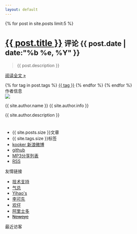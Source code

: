```yaml
---
layout: default
---	
```

<div class="s_left sa_articleinfo">
{% for post in site.posts limit:5 %}
	<h1><a href="{{ post.url }}">{{ post.title }}</a>&#160;<small><span class="ds-thread-count" data-thread-key="{{ post.id }}"></span>评论&#160;{{ post.date | date:"%b %e, %Y" }}</small></h1>
		<blockquote>{{ post.description }}</blockquote>
		<p><a href="{{ post.url }}">阅读全文 &raquo; </a></p>
		{% for tag in post.tags %}
		<span class="sa_articletag"><a  href="/tag/#{{ tag }}">{{ tag }}</a></span>
		{% endfor %}
		<span class="clearfix"></span>
	{% endfor %}
</div>
<div class="sa_right clearfix">

<div class="s_i_r_title"><span>作者信息</span></div>
<div class="sa_articleinfo">
<div class="clearfix">
<div class="sa_avatar"><img src="{{ site.production_url }}/images/author.jpg"></div>
<div class="sa_text">
<p><span>{{ site.author.name }} {{ site.author.info }}</span></p>
<p>{{ site.author.description }}</p>
<p style="min-height:10px;"></p>
</div>
<ul class="clearfix sa_authorinfo">
<li><span class="s">{{ site.posts.size }}</span>文章</li>
<li><span class="s">{{ site.tags.size }}</span>标签</li>
<aside id="socials">
<li id="weibo"><a class="ir" href="http://weibo.com/mjjinc" title="新浪微博" rel="external">kooker 新浪微博</a></li>
<li id="github"><a class="ir" href="https://github.com/kooker" title="github" rel="external">github</a></li>
<li id="mp3"><a class="ir" href="http://hibcs.kooker.jp/mp3" title="MP3分享列表" rel="external">MP3分享列表</a></li>
<li id="rss"><a class="ir" href="{{ site.production_url }}/atom.xml" title="RSS" rel="external">RSS</a></li>
<!-- <li id="diandian"><a class="ir" href="http://hi.kooker.jp/" title="Hi kooker" rel="external">Hi kooker</a></li> -->
</aside>
</ul>
</div>
</div>
                    
<div class="sa_hotarticles">
<div class="sa_right_title_b">友情链接</div>
<ul>
<li><a href="http://www.kooker.jp" title="">技术支持</a></li>
<li><a href="http://www.zhishou.org/" title="灰常灰常有钱途的MJJer" target="_blank">气总</a></li>
<li><a href="http://blog.yihao.me/" title="大脚小P" target="_blank">Yihao's</a></li>
<li><a href="http://www.sexdiy.org/" title="MJJ疯人院李院长梅子雨MM" target="_blank">李可先</a></li>
<li><a href="http://www.83sun.com/" title="疯子拿把枪的总部" target="_blank">欢仔</a></li>
<li><a href="http://alistorm.com/" title="阿里士多支那博客" target="_blank">阿里士多</a></li>
<li><del datetime="2012-08-08T00:38:38+08:00"><a href="http://www.neweye.org/" title="妞爱MM" target="_blank" rel="nofollow">Neweye</a></del></li>
</ul>
</div>

<div class="sa_hotarticles">
<div class="sa_right_title_b">最近访客</div>
<ul class="ds-recent-visitors"></ul>
</div>

</div><!-- End  sa_right-->